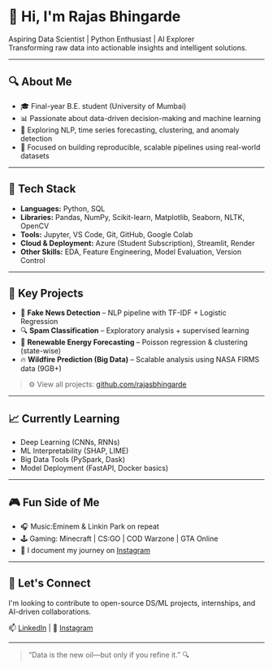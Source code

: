 # 👋 Hi, I'm Rajas Bhingarde

Aspiring Data Scientist | Python Enthusiast | AI Explorer  
Transforming raw data into actionable insights and intelligent solutions.

---

## 🔍 About Me

- 🎓 Final-year B.E. student (University of Mumbai)  
- 📊 Passionate about data-driven decision-making and machine learning  
- 🤖 Exploring NLP, time series forecasting, clustering, and anomaly detection  
- 🧠 Focused on building reproducible, scalable pipelines using real-world datasets

---

## 🧰 Tech Stack

- **Languages:** Python, SQL  
- **Libraries:** Pandas, NumPy, Scikit-learn, Matplotlib, Seaborn, NLTK, OpenCV  
- **Tools:** Jupyter, VS Code, Git, GitHub, Google Colab  
- **Cloud & Deployment:** Azure (Student Subscription), Streamlit, Render  
- **Other Skills:** EDA, Feature Engineering, Model Evaluation, Version Control

---

## 📌 Key Projects

- 🧠 **Fake News Detection** – NLP pipeline with TF-IDF + Logistic Regression  
- 🔍 **Spam Classification** – Exploratory analysis + supervised learning  
- 🌱 **Renewable Energy Forecasting** – Poisson regression & clustering (state-wise)  
- 🔥 **Wildfire Prediction (Big Data)** – Scalable analysis using NASA FIRMS data (9GB+)

> ⚙️ View all projects: [github.com/rajasbhingarde](https://github.com/Er-Rajas)

---

## 📈 Currently Learning

- Deep Learning (CNNs, RNNs)  
- ML Interpretability (SHAP, LIME)  
- Big Data Tools (PySpark, Dask)  
- Model Deployment (FastAPI, Docker basics)

---
## 🎮 Fun Side of Me

- 🎧 Music:Eminem & Linkin Park on repeat  
- 🕹️ Gaming: Minecraft | CS:GO | COD Warzone | GTA Online  
- 📸 I document my journey on [Instagram](https://www.instagram.com/rajas.jpeg/)

---

## 🎯 Let's Connect

I'm looking to contribute to open-source DS/ML projects, internships, and AI-driven collaborations.

📫 [LinkedIn](https://www.linkedin.com/in/rajas-bhingarde/) | 📸 [Instagram](https://www.instagram.com/rajas.jpeg/)

---

> “Data is the new oil—but only if you refine it.” 🔍

